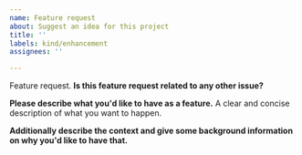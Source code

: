 ```yaml
---
name: Feature request
about: Suggest an idea for this project
title: ''
labels: kind/enhancement
assignees: ''

---
```


Feature request.
**Is this feature request related to any other issue?**

**Please describe what you'd like to have as a feature.**
A clear and concise description of what you want to happen.

**Additionally describe the context and give some background information on why you'd like to have that.**
